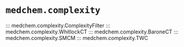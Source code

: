 # `medchem.complexity`

::: medchem.complexity.ComplexityFilter
::: medchem.complexity.WhitlockCT
::: medchem.complexity.BaroneCT
::: medchem.complexity.SMCM
::: medchem.complexity.TWC
